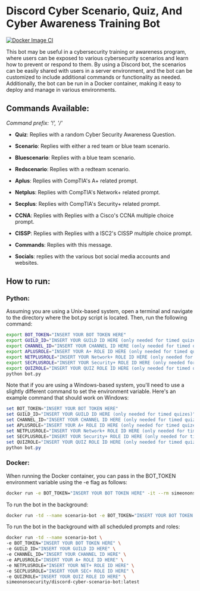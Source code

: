 # Discord Cyber Scenario, Quiz, And Cyber Awareness Training Bot

[![Docker Image CI](https://github.com/simeononsecurity/discord-cyber-scenario-bot/actions/workflows/docker-image.yml/badge.svg)](https://github.com/simeononsecurity/discord-cyber-scenario-bot/actions/workflows/docker-image.yml)

This bot may be useful in a cybersecurity training or awareness program, where users can be exposed to various cybersecurity scenarios and learn how to prevent or respond to them. By using a Discord bot, the scenarios can be easily shared with users in a server environment, and the bot can be customized to include additional commands or functionality as needed. Additionally, the bot can be run in a Docker container, making it easy to deploy and manage in various environments.

## Commands Available:
*Command prefix: '!', '/'*

- **Quiz**: Replies with a random Cyber Security Awareness Question.

- **Scenario**: Replies with either a red team or blue team scenario. 

- **Bluescenario**: Replies with a blue team scenario. 

- **Redscenario**: Replies with a redteam scenario.

- **Aplus**: Replies with CompTIA's A+ related prompt.

- **Netplus**: Replies with CompTIA's Network+ related prompt.

- **Secplus**: Replies with CompTIA's Security+ related prompt.

- **CCNA**: Replies with Replies with a Cisco's CCNA multiple choice prompt.

- **CISSP**: Replies with Replies with a ISC2's CISSP multiple choice prompt.

- **Commands**: Replies with this message.

- **Socials**: replies with the various bot social media accounts and websites.

## How to run:
### Python:
Assuming you are using a Unix-based system, open a terminal and navigate to the directory where the bot.py script is located. Then, run the following command:
```bash
export BOT_TOKEN="INSERT YOUR BOT TOKEN HERE"
export GUILD_ID="INSERT YOUR GUILD ID HERE (only needed for timed quizes)"
export CHANNEL_ID="INSERT YOUR CHANNEL ID HERE (only needed for timed quizes)"
export APLUSROLE="INSERT YOUR A+ ROLE ID HERE (only needed for timed quizes)"
export NETPLUSROLE="INSERT YOUR Network+ ROLE ID HERE (only needed for timed quizes)"
export SECPLUSROLE="INSERT YOUR Security+ ROLE ID HERE (only needed for timed quizes)"
export QUIZROLE="INSERT YOUR QUIZ ROLE ID HERE (only needed for timed quizes)"
python bot.py
```
Note that if you are using a Windows-based system, you'll need to use a slightly different command to set the environment variable. Here's an example command that should work on Windows:
```powershell
set BOT_TOKEN="INSERT YOUR BOT TOKEN HERE"
set GUILD_ID="INSERT YOUR GUILD ID HERE (only needed for timed quizes)"
set CHANNEL_ID="INSERT YOUR CHANNEL ID HERE (only needed for timed quizes)"
set APLUSROLE="INSERT YOUR A+ ROLE ID HERE (only needed for timed quizes)"
set NETPLUSROLE="INSERT YOUR Network+ ROLE ID HERE (only needed for timed quizes)"
set SECPLUSROLE="INSERT YOUR Security+ ROLE ID HERE (only needed for timed quizes)"
set QUIZROLE="INSERT YOUR QUIZ ROLE ID HERE (only needed for timed quizes)"
python bot.py
```
### Docker:
When running the Docker container, you can pass in the BOT_TOKEN environment variable using the -e flag as follows:

```bash
docker run -e BOT_TOKEN="INSERT YOUR BOT TOKEN HERE" -it --rm simeononsecurity/discord-cyber-scenario-bot:latest
```

To run the bot in the background:
```bash
docker run -td --name scenario-bot -e BOT_TOKEN="INSERT YOUR BOT TOKEN HERE" simeononsecurity/discord-cyber-scenario-bot:latest
```

To run the bot in the background with all scheduled prompts and roles:
```bash
docker run -td --name scenario-bot \
-e BOT_TOKEN="INSERT YOUR BOT TOKEN HERE" \
-e GUILD_ID="INSERT YOUR GUILD ID HERE" \
-e CHANNEL_ID="INSERT YOUR CHANNEL ID HERE" \
-e APLUSROLE="INSERT YOUR A+ ROLE ID HERE" \
-e NETPLUSROLE="INSERT YOUR NET+ ROLE ID HERE" \
-e SECPLUSROLE="INSERT YOUR SEC+ ROLE ID HERE" \
-e QUIZROLE="INSERT YOUR QUIZ ROLE ID HERE" \
simeononsecurity/discord-cyber-scenario-bot:latest
```